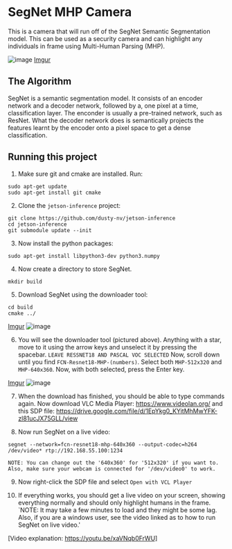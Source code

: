 # SegNet MHP Camera

 This is a camera that will run off of the SegNet Semantic Segmentation model. This can be used as a security camera and can highlight any individuals in frame using Multi-Human Parsing (MHP).

![image](https://user-images.githubusercontent.com/101989644/167172849-9670be5e-a216-49aa-ac01-015b4c4e1c91.png)
[Imgur](https://imgur.com/Bm857Cj)

## The Algorithm

SegNet is a semantic segmentation model. It consists of an encoder network and a decoder network, followed by a, one pixel at a time, classification layer. The enconder is usually a pre-trained network, such as ResNet. What the decoder network does is semantically projects the features learnt by the encoder onto a pixel space to get a dense classification.

## Running this project

1. Make sure git and cmake are installed. Run:
```
sudo apt-get update
sudo apt-get install git cmake
```
2. Clone the `jetson-inference` project:
```
git clone https://github.com/dusty-nv/jetson-inference
cd jetson-inference
git submodule update --init
```
3. Now install the python packages:
```
sudo apt-get install libpython3-dev python3.numpy
```
4. Now create a directory to store SegNet.
```
mkdir build
```
5. Download SegNet using the downloader tool:
```
cd build
cmake ../
```
[Imgur](https://imgur.com/E2KauvE)
![image](https://user-images.githubusercontent.com/101989644/164261058-21cb2317-40fb-46a4-946b-90bbefd3fc4e.png)

6. You will see the downloader tool (pictured above). Anything with a star, move to it using the arrow keys and unselect it by pressing the spacebar. `LEAVE RESSNET18 AND PASCAL VOC SELECTED`
Now, scroll down until you find `FCN-Resnet18-MHP-(numbers)`. Select both `MHP-512x320` and `MHP-640x360`. Now, with both selected, press the Enter key.

[Imgur](https://imgur.com/aRJ5aG8)
![image](https://user-images.githubusercontent.com/101989644/164263701-591b3661-83e3-4989-b97f-2a8692d6af95.png)

7. When the download has finished, you should be able to type commands again. Now download VLC Media Player: https://www.videolan.org/ and this SDP file: https://drive.google.com/file/d/1EpYkg0_KYitMhMwYFK-zl81ucJX75GLL/view

8. Now run SegNet on a live video:
```
segnet --network=fcn-resnet18-mhp-640x360 --output-codec=h264 /dev/video* rtp://192.168.55.100:1234
```

`NOTE: You can change out the '640x360' for '512x320' if you want to. Also, make sure your webcam is connected for '/dev/video0' to work.`

9. Now right-click the SDP file and select `Open with VCL Player`

10. If everything works, you should get a live video on your screen, showing everything normally and should only highlight humans in the frame.
`NOTE: It may take a few minutes to load and they might be some lag. Also, if you are a windows user, see the video linked as to how to run SegNet on live video.'















[Video explanation: https://youtu.be/xaVNqb0FrWU]
